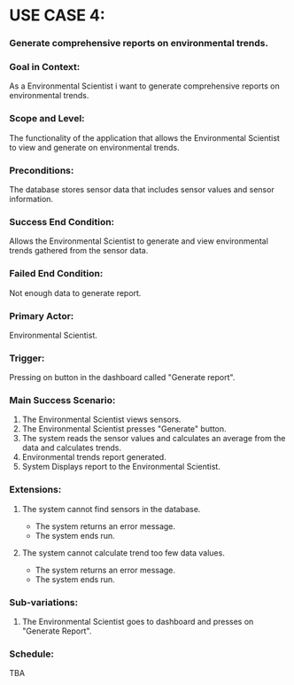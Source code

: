# USE CASE 4:
### Generate comprehensive reports on environmental trends.

### Goal in Context:
As a Environmental Scientist i want to generate comprehensive reports on environmental trends.

### Scope and Level:
The functionality of the application that allows the Environmental Scientist to view and generate on environmental trends.

### Preconditions:
The database stores sensor data that includes sensor values and sensor information.

### Success End Condition:
Allows the Environmental Scientist to generate and view environmental trends gathered from the sensor data.

### Failed End Condition:
Not enough data to generate report.

### Primary Actor:
Environmental Scientist.

### Trigger:
Pressing on button in the dashboard called "Generate report".

### Main Success Scenario:
1. The Environmental Scientist views sensors.
2. The Environmental Scientist presses "Generate" button.
3. The system reads the sensor values and calculates an average from the data and calculates trends.
4. Environmental trends report generated.
5. System Displays report to the Environmental Scientist.


### Extensions:
1. The system cannot find sensors in the database.
   - The system returns an error message.
   - The system ends run.
   
2. The system cannot calculate trend too few data values.  
   - The system returns an error message.  
   - The system ends run.  


### Sub-variations:
1. The Environmental Scientist goes to dashboard and presses on "Generate Report".

### Schedule:
TBA